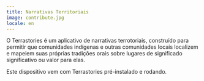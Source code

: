 ```yaml
---
title: Narrativas Territoriais
image: contribute.jpg
locale: en
---
```


O Terrastories é um aplicativo de narrativas terrotoriais, construído para permitir que comunidades indígenas e outras comunidades locais localizem e mapeiem suas próprias tradições orais sobre lugares de significado significativo ou valor para elas.

Este dispositivo vem com Terrastories pré-instalado e rodando.

<app-button :color="true" localUrl=":8083" text="Use Terrastories"></app-button>
<app-button target="_self" link="/geo-storytelling#Documentation" text="Read documentation"></app-button>
